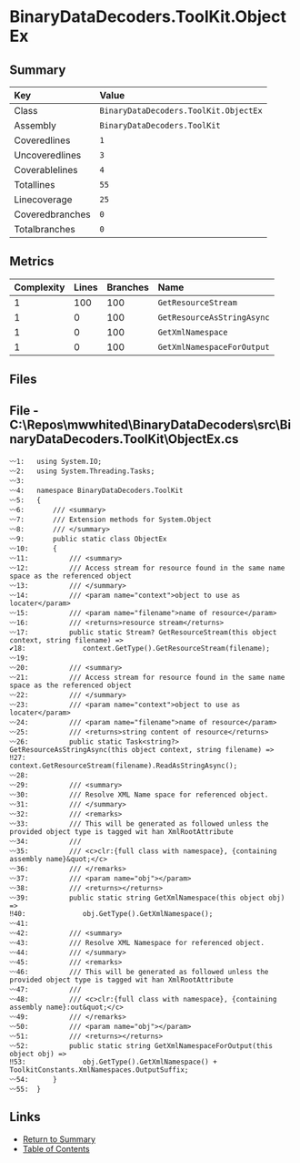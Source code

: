 ﻿# BinaryDataDecoders.ToolKit.ObjectEx

## Summary

| Key             | Value                                 |
| :-------------- | :------------------------------------ |
| Class           | `BinaryDataDecoders.ToolKit.ObjectEx` |
| Assembly        | `BinaryDataDecoders.ToolKit`          |
| Coveredlines    | `1`                                   |
| Uncoveredlines  | `3`                                   |
| Coverablelines  | `4`                                   |
| Totallines      | `55`                                  |
| Linecoverage    | `25`                                  |
| Coveredbranches | `0`                                   |
| Totalbranches   | `0`                                   |

## Metrics

| Complexity | Lines | Branches | Name                       |
| :--------- | :---- | :------- | :------------------------- |
| 1          | 100   | 100      | `GetResourceStream`        |
| 1          | 0     | 100      | `GetResourceAsStringAsync` |
| 1          | 0     | 100      | `GetXmlNamespace`          |
| 1          | 0     | 100      | `GetXmlNamespaceForOutput` |

## Files

## File - C:\Repos\mwwhited\BinaryDataDecoders\src\BinaryDataDecoders.ToolKit\ObjectEx.cs

```CSharp
〰1:   using System.IO;
〰2:   using System.Threading.Tasks;
〰3:   
〰4:   namespace BinaryDataDecoders.ToolKit
〰5:   {
〰6:       /// <summary>
〰7:       /// Extension methods for System.Object
〰8:       /// </summary>
〰9:       public static class ObjectEx
〰10:      {
〰11:          /// <summary>
〰12:          /// Access stream for resource found in the same name space as the referenced object
〰13:          /// </summary>
〰14:          /// <param name="context">object to use as locater</param>
〰15:          /// <param name="filename">name of resource</param>
〰16:          /// <returns>resource stream</returns>
〰17:          public static Stream? GetResourceStream(this object context, string filename) =>
✔18:              context.GetType().GetResourceStream(filename);
〰19:  
〰20:          /// <summary>
〰21:          /// Access stream for resource found in the same name space as the referenced object
〰22:          /// </summary>
〰23:          /// <param name="context">object to use as locater</param>
〰24:          /// <param name="filename">name of resource</param>
〰25:          /// <returns>string content of resource</returns>
〰26:          public static Task<string?> GetResourceAsStringAsync(this object context, string filename) =>
‼27:              context.GetResourceStream(filename).ReadAsStringAsync();
〰28:  
〰29:          /// <summary>
〰30:          /// Resolve XML Name space for referenced object.
〰31:          /// </summary>
〰32:          /// <remarks>
〰33:          /// This will be generated as followed unless the provided object type is tagged wit han XmlRootAttribute
〰34:          ///
〰35:          /// <c>clr:{full class with namespace}, {containing assembly name}&quot;</c>
〰36:          /// </remarks>
〰37:          /// <param name="obj"></param>
〰38:          /// <returns></returns>
〰39:          public static string GetXmlNamespace(this object obj) =>
‼40:              obj.GetType().GetXmlNamespace();
〰41:  
〰42:          /// <summary>
〰43:          /// Resolve XML Namespace for referenced object.
〰44:          /// </summary>
〰45:          /// <remarks>
〰46:          /// This will be generated as followed unless the provided object type is tagged wit han XmlRootAttribute
〰47:          ///
〰48:          /// <c>clr:{full class with namespace}, {containing assembly name}:out&quot;</c>
〰49:          /// </remarks>
〰50:          /// <param name="obj"></param>
〰51:          /// <returns></returns>
〰52:          public static string GetXmlNamespaceForOutput(this object obj) =>
‼53:              obj.GetType().GetXmlNamespace() + ToolkitConstants.XmlNamespaces.OutputSuffix;
〰54:      }
〰55:  }
```

## Links

* [Return to Summary](Summary.md)
* [Table of Contents](../TOC.md)

